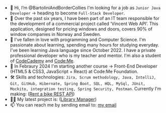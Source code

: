 - 👋 Hi, I’m @BartoliniAndBorderCollies I'm looking for a job as `Junior Java Developer` -> heading to become `Full-Stack Developer`.
- 🔭 Over the past six years, I have been part of an IT team responsible for the development of a commercial project called ‘Vincent Web API’. This application, designed for pricing windows and doors, covers 90% of window companies in Norway and Sweden.
- 👀 I've fallen in love with programming and Computer Science. I'm passionate about learning, spending many hours for studying everyday.
  I've been learning Java language since October 2022. I have a private professional developer who is my teacher and mentor. I'm also a student of [CodeCademy](https://www.codecademy.com/learn) and [Code:Me](https://codeme.pl/).
- 🌱 In Febraury 2024 I'm starting another course -> Front-End Developer (HTML5 & CSS3, JavaScript + React) at Code:Me Foundation. 
- 🛠 Skills and technologies: `Jira, Scrum methodology, Java, IntelliJ, Git, GitHub, Hibernate, Spring Boot, SQL, HQL, MySql, JUnit, Mockito, integration testing, Spring Security, Postman`.
  Currently I'm making:  ([Rent a bike REST API](https://github.com/BartoliniAndBorderCollies/Bike.v2_REST_API))
- 👩‍💻 My latest project is: ([Library Manager](https://github.com/BartoliniAndBorderCollies/Library_Manager_Official))
- 📫 You can reach me by sending email to: <a href="mailto:bartek.klodnicki@gmail.com">my email</a>

<!---
BartoliniAndBorderCollies/BartoliniAndBorderCollies is a ✨ special ✨ repository because its `README.md` (this file) appears on your GitHub profile.
You can click the Preview link to take a look at your changes.
--->
